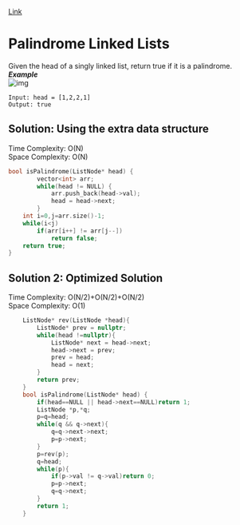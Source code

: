 [Link](https://leetcode.com/problems/palindrome-linked-list/)
# Palindrome Linked Lists
Given the head of a singly linked list, return true if it is a palindrome.<br>
***Example***<br>
![img](https://assets.leetcode.com/uploads/2021/03/03/pal1linked-list.jpg)
```
Input: head = [1,2,2,1]
Output: true
```
## Solution: Using the extra data structure
Time Complexity: O(N)
<br>
Space Complexity: O(N)
```cpp
bool isPalindrome(ListNode* head) {
        vector<int> arr;
        while(head != NULL) {
            arr.push_back(head->val);
            head = head->next;
        }
    int i=0,j=arr.size()-1;
    while(i<j)
        if(arr[i++] != arr[j--])
            return false;
    return true;
}
```
## Solution 2: Optimized Solution
Time Complexity: O(N/2)+O(N/2)+O(N/2)
<br>
Space Complexity: O(1)
```cpp
    ListNode* rev(ListNode *head){
        ListNode* prev = nullptr;
        while(head !=nullptr){
            ListNode* next = head->next;
            head->next = prev;
            prev = head;
            head = next;
        }
        return prev;
    }
    bool isPalindrome(ListNode* head) {
        if(head==NULL || head->next==NULL)return 1;
        ListNode *p,*q;
        p=q=head;
        while(q && q->next){
            q=q->next->next;
            p=p->next;
        }
        p=rev(p);
        q=head;
        while(p){
            if(p->val != q->val)return 0;
            p=p->next;
            q=q->next;
        }
        return 1;
    }
```

